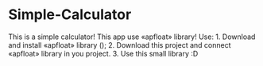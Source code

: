 # Simple-Calculator
This is a simple calculator! 
This app use «apfloat» library!
Use:  1. Download and install «apfloat» library ();
      2. Download this project and connect «apfloat» library in you project.
      3. Use this small library :D
